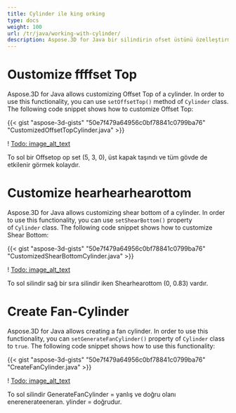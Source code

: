 ```yaml
---
title: Cylinder ile king orking
type: docs
weight: 100
url: /tr/java/working-with-cylinder/
description: Aspose.3D for Java bir silindirin ofset üstünü özelleştirmeye izin verir. Bu işlevselliği kullanmak için, silindir sınıfının setoffsettop () yöntemini kullanabilirsiniz.
---
```

#  **Oustomize ffffset Top**
Aspose.3D for Java allows customizing Offset Top of a cylinder. In order to use this functionality, you can use `setOffsetTop()` method of `Cylinder` class. The following code snippet shows how to customize Offset Top:



{{< gist "aspose-3d-gists" "50e7f479a64956c0bf78841c0799ba76" "CustomizedOffsetTopCylinder.java" >}}

! [Todo: image_alt_text](working-with-cylinder_1.png)

To sol bir Offsetop op set (5, 3, 0), üst kapak taşındı ve tüm gövde de etkilenir görmek kolaydır.
#  **Customize hearhearhearottom**
Aspose.3D for Java allows customizing shear bottom of a cylinder. In order to use this functionality, you can use `setShearBottom()` property of `Cylinder` class. The following code snippet shows how to customize Shear Bottom:



{{< gist "aspose-3d-gists" "50e7f479a64956c0bf78841c0799ba76" "CustomizedShearBottomCylinder.java" >}}

! [Todo: image_alt_text](working-with-cylinder_2.png)

To sol silindir sağ bir sıra silindir iken Shearhearottom (0, 0.83) vardır.
#  **Create Fan-Cylinder**
Aspose.3D for Java allows creating a fan cylinder. In order to use this functionality, you can `setGenerateFanCylinder()` property of `Cylinder` class to `true`. The following code snippet shows how to use this functionality:



{{< gist "aspose-3d-gists" "50e7f479a64956c0bf78841c0799ba76" "CreateFanCylinder.java" >}}

! [Todo: image_alt_text](working-with-cylinder_3.png)

To sol silindir GenerateFanCylinder = yanlış ve doğru olanı enerenerateeneran. ylinder = doğrudur.
